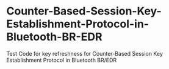 # Counter-Based-Session-Key-Establishment-Protocol-in-Bluetooth-BR-EDR
Test Code for key refreshness for Counter-Based Session Key Establishment Protocol in Bluetooth BR/EDR

